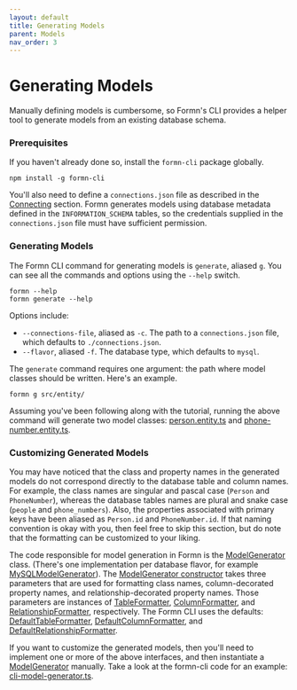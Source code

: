 ```yaml
---
layout: default
title: Generating Models
parent: Models
nav_order: 3
---
```


# Generating Models

Manually defining models is cumbersome, so Formn's CLI provides a helper tool
to generate models from an existing database schema.

### Prerequisites

If you haven't already
done so, install the `formn-cli` package globally.

```
npm install -g formn-cli
```

You'll also need to define a `connections.json` file as described in the
[Connecting](../connecting/) section.  Formn generates models using database
metadata defined in the `INFORMATION_SCHEMA` tables, so the credentials
supplied in the `connections.json` file must have sufficient permission.

### Generating Models

The Formn CLI command for generating models is `generate`, aliased `g`.  You
can see all the commands and options using the `--help` switch.

```
formn --help
formn generate --help
```

Options include:

* `--connections-file`, aliased as `-c`.  The path to a `connections.json`
  file, which defaults to `./connections.json`.
* `--flavor`, aliased `-f`.  The database type, which defaults to `mysql`.

The `generate` command requires one argument: the path where model classes
should be written.  Here's an example.

```
formn g src/entity/
```

Assuming you've been following along with the tutorial, running the above
command will generate two model classes:
[person.entity.ts](https://github.com/benbotto/formn-example/blob/master/src/entity/person.entity.ts)
and
[phone-number.entity.ts](https://github.com/benbotto/formn-example/blob/master/src/entity/phone-number.entity.ts).

### Customizing Generated Models

You may have noticed that the class and property names in the generated models
do not correspond directly to the database table and column names.  For
example, the class names are singular and pascal case (`Person` and
`PhoneNumber`), whereas the database tables names are plural and snake case
(`people` and `phone_numbers`).  Also, the properties associated with primary
keys have been aliased as `Person.id` and `PhoneNumber.id`.  If that naming
convention is okay with you, then feel free to skip this section, but do note
that the formatting can be customized to your liking.

The code responsible for model generation in Formn is the
[ModelGenerator](../../api-doc/latest/classes/modelgenerator.html) class.
(There's one implementation per database flavor, for example
[MySQLModelGenerator](../../api-doc/latest/classes/mysqlmodelgenerator.html)).
The [ModelGenerator
constructor](../../api-doc/latest/classes/modelgenerator.html#constructor)
takes three parameters that are used for formatting class names,
column-decorated property names, and relationship-decorated property names.
Those parameters are instances of
[TableFormatter](../../api-doc/latest/interfaces/tableformatter.html),
[ColumnFormatter](../../api-doc/latest/interfaces/columnformatter.html), and
[RelationshipFormatter](../../api-doc/latest/interfaces/relationshipformatter.html),
respectively.  The Formn CLI uses the defaults:
[DefaultTableFormatter](../../api-doc/latest/interfaces/defaulttableformatter.html),
[DefaultColumnFormatter](../../api-doc/latest/interfaces/defaultcolumnformatter.html),
and
[DefaultRelationshipFormatter](../../api-doc/latest/interfaces/defaultrelationshipformatter.html).

If you want to customize the generated models, then you'll need to implement
one or more of the above interfaces, and then instantiate a
[ModelGenerator](../../api-doc/latest/classes/modelgenerator.html) manually.
Take a look at the formn-cli code for an example:
[cli-model-generator.ts](https://github.com/benbotto/formn-cli/blob/1.0.0/src/lib/cli-model-generator.ts#L22).
